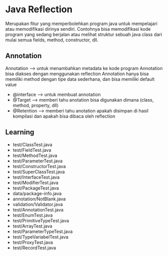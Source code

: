 # Java Reflection
Merupakan fitur yang memperbolehkan program java untuk mempelajari atau memodifikasi dirinya sendiri.
Contohnya bisa memodifikasi kode program yang sedang berjalan atau melihat struktur sebuah java class dari mulai semua fields, method, constructor, dll.

## Annotation
Annotation --> untuk menambahkan metadata ke kode program
Annotation bisa diakses dengan menggunakan reflection
Annotation hanya bisa memiliki method dengan tipe data sederhana, dan bisa memiliki default value
- @interface --> untuk membuat annotation
- @Target --> memberi tahu anotation bisa digunakan dimana (class, method, property, dll)
- @Retention --> memberi tahu anotation apakah disimpan di hasil kompilasi dan apakah bisa dibaca oleh reflection

## Learning
- test/ClassTest.java
- test/FieldTest.java
- test/MethodTest.java
- test/ParameterTest.java
- test/ConstructorTest.java
- test/SuperClassTest.java
- test/InterfaceTest.java
- test/ModifierTest.java
- test/PackageTest.java
- data/package-info.java
- annotation/NotBlank.java
- validation/Validator.java
- test/AnnotationTest.java
- test/EnumTest.java
- test/PrimitiveTypeTest.java
- test/ArrayTest.java
- test/ParameterTypeTest.java
- test/TypeVariabelTest.java
- test/ProxyTest.java
- test/RecordTest.java